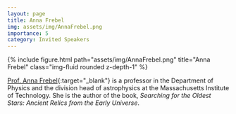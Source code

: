 ```yaml
---
layout: page
title: Anna Frebel
img: assets/img/AnnaFrebel.png
importance: 5
category: Invited Speakers
---
```


<div class="row">
    <div class="col-sm mt-3 mt-md-0">
        {% include figure.html path="assets/img/AnnaFrebel.png" title="Anna Frebel" class="img-fluid rounded z-depth-1" %}
    </div>
</div>

[Prof. Anna Frebel](https://www.annafrebel.com){:target="_blank"} is a professor in the Department of Physics and the division head of astrophysics at the Massachusetts Institute of Technology. She is the author of the book, *Searching for the Oldest Stars: Ancient Relics from the Early Universe*.